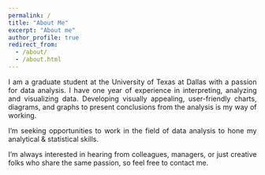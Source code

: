 ```yaml
---
permalink: /
title: "About Me"
excerpt: "About me"
author_profile: true
redirect_from: 
  - /about/
  - /about.html
---
```


<div style="text-align: justify">
I am a graduate student at the University of Texas at Dallas with a passion for data analysis. I have one year of experience in interpreting, analyzing and visualizing data. Developing visually appealing, user-friendly charts, diagrams, and graphs to present conclusions from the analysis is my way of working.

I’m seeking opportunities to work in the field of data analysis to hone my analytical & statistical skills.

I’m always interested in hearing from colleagues, managers, or just creative folks who share the same passion, so feel free to contact me.
</div>